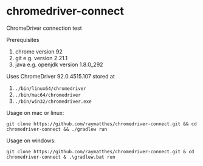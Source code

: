 # chromedriver-connect
ChromeDriver connection test

Prerequisites
1. chrome version 92
2. git e.g. version 2.21.1
3. java e.g. openjdk version 1.8.0_292 

Uses ChromeDriver 92.0.4515.107 stored at
1. `./bin/linux64/chromedriver`
2. `./bin/mac64/chromedriver`
3. `./bin/win32/chromedriver.exe`

Usage on mac or linux:
```
git clone https://github.com/raymatthes/chromedriver-connect.git && cd chromedriver-connect && ./gradlew run
```

Usage on windows:
```
git clone https://github.com/raymatthes/chromedriver-connect.git & cd chromedriver-connect & .\gradlew.bat run
```           
